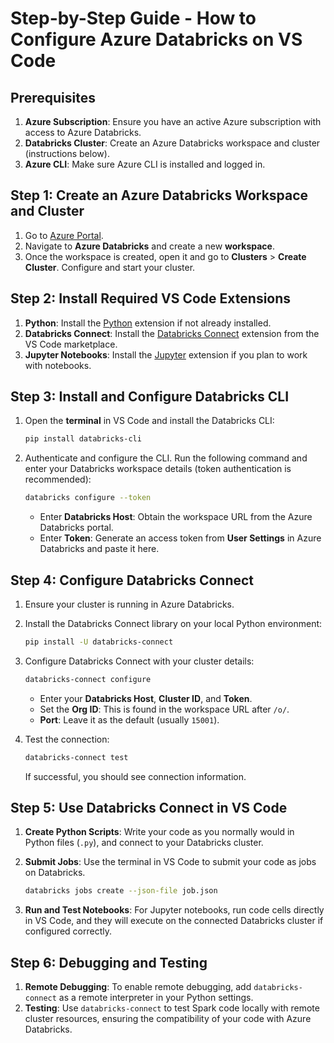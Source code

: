 #  Step-by-Step Guide - How to Configure Azure Databricks on VS Code

## Prerequisites
1. **Azure Subscription**: Ensure you have an active Azure subscription with access to Azure Databricks.
2. **Databricks Cluster**: Create an Azure Databricks workspace and cluster (instructions below).
3. **Azure CLI**: Make sure Azure CLI is installed and logged in.

## Step 1: Create an Azure Databricks Workspace and Cluster
1. Go to [Azure Portal](https://portal.azure.com/).
2. Navigate to **Azure Databricks** and create a new **workspace**.
3. Once the workspace is created, open it and go to **Clusters** > **Create Cluster**. Configure and start your cluster.

## Step 2: Install Required VS Code Extensions
1. **Python**: Install the [Python](https://marketplace.visualstudio.com/items?itemName=ms-python.python) extension if not already installed.
2. **Databricks Connect**: Install the [Databricks Connect](https://marketplace.visualstudio.com/items?itemName=databricks.databricks) extension from the VS Code marketplace.
3. **Jupyter Notebooks**: Install the [Jupyter](https://marketplace.visualstudio.com/items?itemName=ms-toolsai.jupyter) extension if you plan to work with notebooks.

## Step 3: Install and Configure Databricks CLI
1. Open the **terminal** in VS Code and install the Databricks CLI:

   ```bash
   pip install databricks-cli
   ```

2. Authenticate and configure the CLI. Run the following command and enter your Databricks workspace details (token authentication is recommended):

   ```bash
   databricks configure --token
   ```

   - Enter **Databricks Host**: Obtain the workspace URL from the Azure Databricks portal.
   - Enter **Token**: Generate an access token from **User Settings** in Azure Databricks and paste it here.

## Step 4: Configure Databricks Connect
1. Ensure your cluster is running in Azure Databricks.
2. Install the Databricks Connect library on your local Python environment:

   ```bash
   pip install -U databricks-connect
   ```

3. Configure Databricks Connect with your cluster details:

   ```bash
   databricks-connect configure
   ```

   - Enter your **Databricks Host**, **Cluster ID**, and **Token**.
   - Set the **Org ID**: This is found in the workspace URL after `/o/`.
   - **Port**: Leave it as the default (usually `15001`).

4. Test the connection:

   ```bash
   databricks-connect test
   ```

   If successful, you should see connection information.

## Step 5: Use Databricks Connect in VS Code
1. **Create Python Scripts**: Write your code as you normally would in Python files (`.py`), and connect to your Databricks cluster.
2. **Submit Jobs**: Use the terminal in VS Code to submit your code as jobs on Databricks.

   ```bash
   databricks jobs create --json-file job.json
   ```

3. **Run and Test Notebooks**: For Jupyter notebooks, run code cells directly in VS Code, and they will execute on the connected Databricks cluster if configured correctly.

## Step 6: Debugging and Testing
1. **Remote Debugging**: To enable remote debugging, add `databricks-connect` as a remote interpreter in your Python settings.
2. **Testing**: Use `databricks-connect` to test Spark code locally with remote cluster resources, ensuring the compatibility of your code with Azure Databricks.